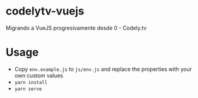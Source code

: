 # codelytv-vuejs

Migrando a VueJS progresivamente desde 0 - Codely.tv

# Usage

- Copy `env.example.js` to `js/env.js` and replace the properties with your own custom values
- `yarn install`
- `yarn serve`
